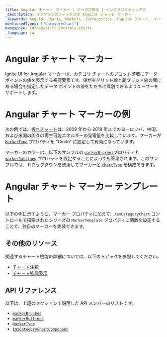 ```yaml
---
title: Angular チャート マーカー | データ可視化 | インフラジスティックス
_description: インフラジスティックスの Angular チャート マーカー
_keywords: Angular Charts, Markers, Infragistics, Angular チャート, マーカー, インフラジスティックス
mentionedTypes: ["CategoryChart"]
namespace: Infragistics.Controls.Charts
_language: ja
---
```


# Angular チャート マーカー

Ignite UI for Angular マーカーは、カテゴリ チャートのプロット領域にデータ ポイントの値を表示する視覚要素です。値が主グリッド線と副グリッド線の間にある場合も指定したデータ ポイントの値をただちに識別できるようユーザーをサポートします。

# Angular チャート マーカーの例

次の例では、[折れチャート](../types/line-chart.md)は、2009 年から 2019 年までのヨーロッパ、中国、および米国の国々の再生可能エネルギーの発電量を比較しています。マーカーが [`MarkerType`]({environment:dvApiBaseUrl}/products/ignite-ui-angular/api/docs/typescript/latest/enums/igniteui_angular_charts.markertype.html) プロパティを "Circle" に設定して有効になっています。

マーカーのカラーは、以下のサンプルの [`markerBrushes`]({environment:dvApiBaseUrl}/products/ignite-ui-angular/api/docs/typescript/latest/classes/igniteui_angular_charts.igxdomainchartcomponent.html#markerBrushes)プロパティと [`markerOutlines`]({environment:dvApiBaseUrl}/products/ignite-ui-angular/api/docs/typescript/latest/classes/igniteui_angular_charts.igxdomainchartcomponent.html#markerOutlines) プロパティを設定することによっても管理されます。このサンプルでは、ドロップダウンを使用してマーカーと [`chartType`]({environment:dvApiBaseUrl}/products/ignite-ui-angular/api/docs/typescript/latest/classes/igniteui_angular_charts.igxcategorychartcomponent.html#chartType) を構成できます。

<code-view style="height: 500px" alt="Angular 構成オプションの例"
           data-demos-base-url="{environment:dvDemosBaseUrl}"
                    iframe-src="{environment:dvDemosBaseUrl}/charts/category-chart/marker-options"
                                                 github-src="charts/category-chart/marker-options">
</code-view>


<div class="divider--half"></div>

# Angular チャート マーカー テンプレート

以下の例に示すように、マーカー プロパティに加えて、`XamCategoryChart` コントロールで描画されたシリーズの `MarkerTemplate` プロパティに関数を設定することで、独自のマーカーを実装できます。

<code-view style="height: 600px" alt="Angular チャート マーカーのテンプレート"
           data-demos-base-url="{environment:dvDemosBaseUrl}"
                    iframe-src="{environment:dvDemosBaseUrl}/charts/category-chart/marker-templates"
                                                 github-src="charts/category-chart/marker-templates">
</code-view>


<div class="divider--half"></div>

## その他のリソース

関連するチャート機能の詳細については、以下のトピックを参照してください。

*   [チャート注釈](chart-annotations.md)
*   [チャート強調表示](chart-highlighting.md)

## API リファレンス

以下は、上記のセクションで説明した API メンバーのリストです。

*   [`markerBrushes`]({environment:dvApiBaseUrl}/products/ignite-ui-angular/api/docs/typescript/latest/classes/igniteui_angular_charts.igxdomainchartcomponent.html#markerBrushes)
*   [`markerOutlines`]({environment:dvApiBaseUrl}/products/ignite-ui-angular/api/docs/typescript/latest/classes/igniteui_angular_charts.igxdomainchartcomponent.html#markerOutlines)
*   [`MarkerType`]({environment:dvApiBaseUrl}/products/ignite-ui-angular/api/docs/typescript/latest/enums/igniteui_angular_charts.markertype.html)
*   [`IgxCategoryChartComponent`]({environment:dvApiBaseUrl}/products/ignite-ui-angular/api/docs/typescript/latest/classes/igniteui_angular_charts.igxcategorychartcomponent.html)

